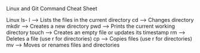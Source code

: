 Linux and Git Command Cheat Sheet

Linux
ls- l --> Lists the files in the current directory
cd --> Changes directory
mkdir --> Creates a new directory
pwd --> Prints the current working directory
touch  --> Creates an empty file or updates its timestamp
rm --> Deletes a file (use r for directories)
cp --> Copies files (use r for directories)
mv --> Moves or renames files and directories 
